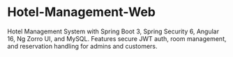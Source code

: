 # Hotel-Management-Web
Hotel Management System with Spring Boot 3, Spring Security 6, Angular 16, Ng Zorro UI, and MySQL. Features secure JWT auth, room management, and reservation handling for admins and customers.
